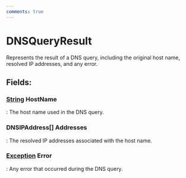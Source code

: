 ```yaml
---
comments: true
---
```

# DNSQueryResult

Represents the result of a DNS query, including the original host name, resolved IP addresses, and any error. 

## **Fields**:
### **[String](https://learn.microsoft.com/en-us/dotnet/api/System.String) HostName**
: The host name used in the DNS query. 
### **DNSIPAddress[] Addresses**
: The resolved IP addresses associated with the host name. 
### **[Exception](https://learn.microsoft.com/en-us/dotnet/api/System.Exception) Error**
: Any error that occurred during the DNS query. 